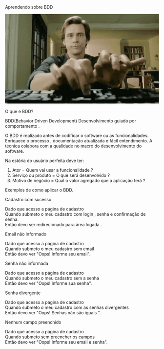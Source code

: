 
Aprendendo sobre BDD

![Gif_Digitando](https://github.com/ElianeOliveiradeJesus/BDD/blob/main/Gif_Digitando.gif)

O que é BDD?


BDD(Behavior Driven Development)
Desenvolvimento guiado por comportamento . 

O BDD é realizado antes de codificar o software ou  as funcionalidades. 
Enriquece o processo , documentação atualizada e  fácil entendimento. 
A técnica colabora com a qualidade no macro do desenvolvimento do software. 

Na estória do usuário perfeita deve ter:
1)  Ator = Quem vai usar a funcionalidade ?
2) Serviço ou produto = O que será desenvolvido ?
3) Motivo de negócio = Qual o valor agregado que a aplicação terá ?
 
Exemplos de como aplicar o BDD. 

 Cadastro com sucesso 
 
  Dado que acesso a página de cadastro \
  Quando submeto o meu cadastro com login , senha e confirmação de senha. \
  Então devo ser redirecionado para área logada . 

Email não informado 

  Dado que acesso a página de cadastro \
  Quando submeto o meu cadastro sem email\
  Então devo ver "Oops!  Informe seu email".

Senha não informada

  Dado que acesso a página de cadastro \
  Quando submeto o meu cadastro sem a senha\
  Então devo ver "Oops! Informe sua senha".

Senha divergente

  Dado que acesso a página de cadastro \
  Quando submeto o meu cadastro com as senhas divergentes \
  Então devo ver "Oops! Senhas não são iguais ".  

Nenhum campo preenchido

  Dado que acesso a página de cadastro \
  Quando submeto sem preencher os campos \
  Então devo ver "Oops! Informe seu email e senha".




